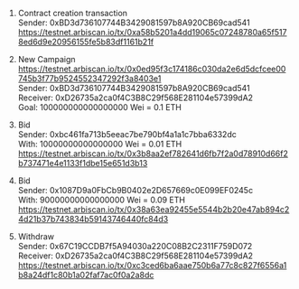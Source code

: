 01. Contract creation transaction  
Sender: 0xBD3d736107744B3429081597b8A920CB69cad541  
https://testnet.arbiscan.io/tx/0xa58b5201a4dd19065c07248780a65f5178ed6d9e20956155fe5b83df1161b21f  


02. New Campaign  
https://testnet.arbiscan.io/tx/0x0ed95f3c174186c030da2e6d5dcfcee00745b3f77b9524552347292f3a8403e1  
Sender: 0xBD3d736107744B3429081597b8A920CB69cad541  
Receiver: 0xD26735a2ca0f4C3B8C29f568E281104e57399dA2  
Goal: 100000000000000000 Wei = 0.1 ETH  


03. Bid  
Sender: 0xbc461fa713b5eeac7be790bf4a1a1c7bba6332dc  
With: 10000000000000000 Wei = 0.01 ETH  
https://testnet.arbiscan.io/tx/0x3b8aa2ef782641d6fb7f2a0d78910d66f2b737471e4e1133f1dbe15e651d3b13  


04. Bid  
Sender: 0x1087D9a0FbCb9B0402e2D657669c0E099EF0245c  
With: 90000000000000000 Wei = 0.09 ETH  
https://testnet.arbiscan.io/tx/0x38a63ea92455e5544b2b20e47ab894c24d21b37b743834b59143746440fc84d3  


05. Withdraw  
Sender: 0x67C19CCDB7f5A94030a220C08B2C2311F759D072  
Receiver: 0xD26735a2ca0f4C3B8C29f568E281104e57399dA2  
https://testnet.arbiscan.io/tx/0xc3ced6ba6aae750b6a77c8c827f6556a1b8a24df1c80b1a02faf7ac0f0a2a8dc  
